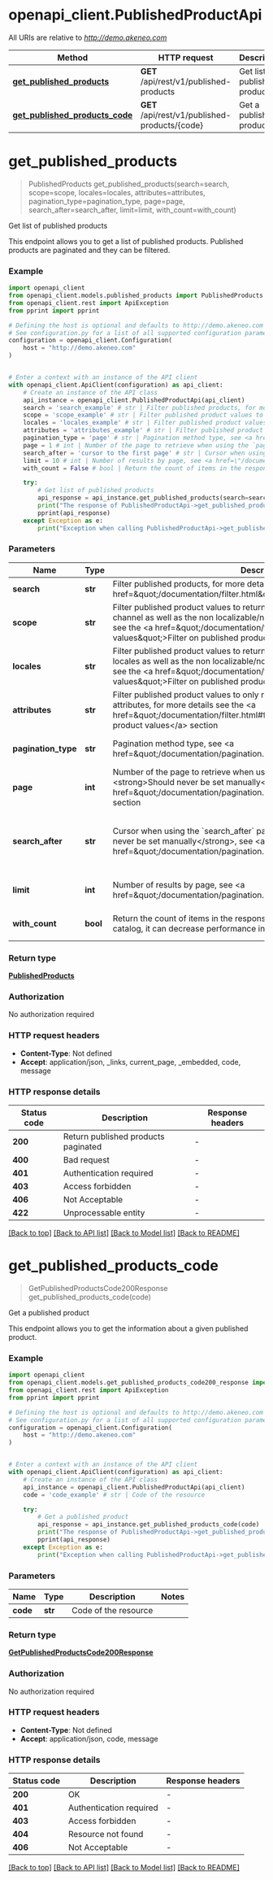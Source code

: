 # openapi_client.PublishedProductApi

All URIs are relative to *http://demo.akeneo.com*

Method | HTTP request | Description
------------- | ------------- | -------------
[**get_published_products**](PublishedProductApi.md#get_published_products) | **GET** /api/rest/v1/published-products | Get list of published products
[**get_published_products_code**](PublishedProductApi.md#get_published_products_code) | **GET** /api/rest/v1/published-products/{code} | Get a published product


# **get_published_products**
> PublishedProducts get_published_products(search=search, scope=scope, locales=locales, attributes=attributes, pagination_type=pagination_type, page=page, search_after=search_after, limit=limit, with_count=with_count)

Get list of published products

This endpoint allows you to get a list of published products. Published products are paginated and they can be filtered.

### Example


```python
import openapi_client
from openapi_client.models.published_products import PublishedProducts
from openapi_client.rest import ApiException
from pprint import pprint

# Defining the host is optional and defaults to http://demo.akeneo.com
# See configuration.py for a list of all supported configuration parameters.
configuration = openapi_client.Configuration(
    host = "http://demo.akeneo.com"
)


# Enter a context with an instance of the API client
with openapi_client.ApiClient(configuration) as api_client:
    # Create an instance of the API class
    api_instance = openapi_client.PublishedProductApi(api_client)
    search = 'search_example' # str | Filter published products, for more details see the <a href=\"/documentation/filter.html\">Filters</a> section (optional)
    scope = 'scope_example' # str | Filter published product values to return scopable attributes for the given channel as well as the non localizable/non scopable attributes, for more details see the <a href=\"/documentation/filter.html#filter-published-product-values\">Filter on published product values</a> section (optional)
    locales = 'locales_example' # str | Filter published product values to return localizable attributes for the given locales as well as the non localizable/non scopable attributes, for more details see the <a href=\"/documentation/filter.html#filter-published-product-values\">Filter on published product values</a> section (optional)
    attributes = 'attributes_example' # str | Filter published product values to only return those concerning the given attributes, for more details see the <a href=\"/documentation/filter.html#filter-product-values\">Filter on product values</a> section (optional)
    pagination_type = 'page' # str | Pagination method type, see <a href=\"/documentation/pagination.html\">Pagination</a> section (optional) (default to 'page')
    page = 1 # int | Number of the page to retrieve when using the `page` pagination method type. <strong>Should never be set manually</strong>, see <a href=\"/documentation/pagination.html#pagination\">Pagination</a> section (optional) (default to 1)
    search_after = 'cursor to the first page' # str | Cursor when using the `search_after` pagination method type. <strong>Should never be set manually</strong>, see <a href=\"/documentation/pagination.html\">Pagination</a> section (optional) (default to 'cursor to the first page')
    limit = 10 # int | Number of results by page, see <a href=\"/documentation/pagination.html\">Pagination</a> section (optional) (default to 10)
    with_count = False # bool | Return the count of items in the response. Be carefull with that, on a big catalog, it can decrease performance in a significative way (optional) (default to False)

    try:
        # Get list of published products
        api_response = api_instance.get_published_products(search=search, scope=scope, locales=locales, attributes=attributes, pagination_type=pagination_type, page=page, search_after=search_after, limit=limit, with_count=with_count)
        print("The response of PublishedProductApi->get_published_products:\n")
        pprint(api_response)
    except Exception as e:
        print("Exception when calling PublishedProductApi->get_published_products: %s\n" % e)
```



### Parameters


Name | Type | Description  | Notes
------------- | ------------- | ------------- | -------------
 **search** | **str**| Filter published products, for more details see the &lt;a href&#x3D;\&quot;/documentation/filter.html\&quot;&gt;Filters&lt;/a&gt; section | [optional] 
 **scope** | **str**| Filter published product values to return scopable attributes for the given channel as well as the non localizable/non scopable attributes, for more details see the &lt;a href&#x3D;\&quot;/documentation/filter.html#filter-published-product-values\&quot;&gt;Filter on published product values&lt;/a&gt; section | [optional] 
 **locales** | **str**| Filter published product values to return localizable attributes for the given locales as well as the non localizable/non scopable attributes, for more details see the &lt;a href&#x3D;\&quot;/documentation/filter.html#filter-published-product-values\&quot;&gt;Filter on published product values&lt;/a&gt; section | [optional] 
 **attributes** | **str**| Filter published product values to only return those concerning the given attributes, for more details see the &lt;a href&#x3D;\&quot;/documentation/filter.html#filter-product-values\&quot;&gt;Filter on product values&lt;/a&gt; section | [optional] 
 **pagination_type** | **str**| Pagination method type, see &lt;a href&#x3D;\&quot;/documentation/pagination.html\&quot;&gt;Pagination&lt;/a&gt; section | [optional] [default to &#39;page&#39;]
 **page** | **int**| Number of the page to retrieve when using the &#x60;page&#x60; pagination method type. &lt;strong&gt;Should never be set manually&lt;/strong&gt;, see &lt;a href&#x3D;\&quot;/documentation/pagination.html#pagination\&quot;&gt;Pagination&lt;/a&gt; section | [optional] [default to 1]
 **search_after** | **str**| Cursor when using the &#x60;search_after&#x60; pagination method type. &lt;strong&gt;Should never be set manually&lt;/strong&gt;, see &lt;a href&#x3D;\&quot;/documentation/pagination.html\&quot;&gt;Pagination&lt;/a&gt; section | [optional] [default to &#39;cursor to the first page&#39;]
 **limit** | **int**| Number of results by page, see &lt;a href&#x3D;\&quot;/documentation/pagination.html\&quot;&gt;Pagination&lt;/a&gt; section | [optional] [default to 10]
 **with_count** | **bool**| Return the count of items in the response. Be carefull with that, on a big catalog, it can decrease performance in a significative way | [optional] [default to False]

### Return type

[**PublishedProducts**](PublishedProducts.md)

### Authorization

No authorization required

### HTTP request headers

 - **Content-Type**: Not defined
 - **Accept**: application/json, _links, current_page, _embedded, code, message

### HTTP response details

| Status code | Description | Response headers |
|-------------|-------------|------------------|
**200** | Return published products paginated |  -  |
**400** | Bad request |  -  |
**401** | Authentication required |  -  |
**403** | Access forbidden |  -  |
**406** | Not Acceptable |  -  |
**422** | Unprocessable entity |  -  |

[[Back to top]](#) [[Back to API list]](../README.md#documentation-for-api-endpoints) [[Back to Model list]](../README.md#documentation-for-models) [[Back to README]](../README.md)

# **get_published_products_code**
> GetPublishedProductsCode200Response get_published_products_code(code)

Get a published product

This endpoint allows you to get the information about a given published product.

### Example


```python
import openapi_client
from openapi_client.models.get_published_products_code200_response import GetPublishedProductsCode200Response
from openapi_client.rest import ApiException
from pprint import pprint

# Defining the host is optional and defaults to http://demo.akeneo.com
# See configuration.py for a list of all supported configuration parameters.
configuration = openapi_client.Configuration(
    host = "http://demo.akeneo.com"
)


# Enter a context with an instance of the API client
with openapi_client.ApiClient(configuration) as api_client:
    # Create an instance of the API class
    api_instance = openapi_client.PublishedProductApi(api_client)
    code = 'code_example' # str | Code of the resource

    try:
        # Get a published product
        api_response = api_instance.get_published_products_code(code)
        print("The response of PublishedProductApi->get_published_products_code:\n")
        pprint(api_response)
    except Exception as e:
        print("Exception when calling PublishedProductApi->get_published_products_code: %s\n" % e)
```



### Parameters


Name | Type | Description  | Notes
------------- | ------------- | ------------- | -------------
 **code** | **str**| Code of the resource | 

### Return type

[**GetPublishedProductsCode200Response**](GetPublishedProductsCode200Response.md)

### Authorization

No authorization required

### HTTP request headers

 - **Content-Type**: Not defined
 - **Accept**: application/json, code, message

### HTTP response details

| Status code | Description | Response headers |
|-------------|-------------|------------------|
**200** | OK |  -  |
**401** | Authentication required |  -  |
**403** | Access forbidden |  -  |
**404** | Resource not found |  -  |
**406** | Not Acceptable |  -  |

[[Back to top]](#) [[Back to API list]](../README.md#documentation-for-api-endpoints) [[Back to Model list]](../README.md#documentation-for-models) [[Back to README]](../README.md)

